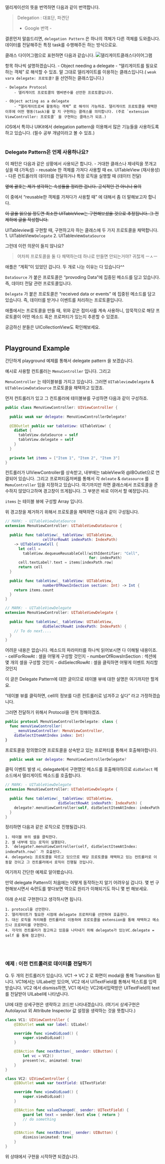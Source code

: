 

델리게이션의 뜻을 번역하면 다음과 같이 번역합니다.
> Delegation : 대표단, 파견단
> - Google 번역 -

결론먼저 말씀드리면, `delegation Pattern` 은 하나의 객체가 다른 객체를 도와줍니다. 데이터를 전달해주든 특정 task를 수행해주든 하는 방식으로요.

클래스 다이어그램으로 표현하면 다음과 같습니다.
![델리게이트클래스다이어그램](https://user-images.githubusercontent.com/65879950/129864912-f7829c54-2b66-4b5f-86e0-d3cc55126193.jpeg)



항목 하나씩 설명하겠습니다.
	- Object needing a delegate
		- “델리게이트를 필요로하는 객체” 로 해석할 수 있죠. 말 그대로 델리게이트를 이용하는 클래스입니다.( `weak vara delegate: 프로토콜?` 을 선언하는 클래스입니다.)

	- Delegate Protocol
		- 델리게이트 프로토콜의 멤버변수를 선언한 프로토콜입니다.

	- Object acting as a delegate
		- “델리게이트로써 활동하는 객체” 로 해석이 가능하죠. 델리게이트 프로토콜을 채택한 이후에 어떤 행동(task)를 할 지 구현하는 클래스를 의미합니다. (주로 `extension ViewController: 프로토콜` 을 구현하는 클래스가 되죠.)


iOS에서 특히나 UIKit에서 delegation pattern을 이용해서 많은 기능들을 사용하도록 하고 있습니다. (필수 공부 개념이라고 볼 수 있죠.)
<br/><br/>

### Delegate Pattern은 언제 사용하나요?

이 패턴은 다음과 같은 상황에서 사용되곤 합니다.
	- 거대한 클래스나 제네릭을 쪼개고 싶을 때 (가독성)
	- reusable 한 객체를 가져다 사용할 때  ex. UITableView (재사용성)
	- 다른 컨트롤러의 데이터를 전달하거나 특정 로직을 실행할 때 (데이터 전달)

~~옆에 괄호는 제가 생각하는 속성들을 정리한 겁니다. 공식적인 건 아니니 유의~~

이 중에서 “reusable한 객체를 가져다가 사용할 때” 에 대해서 좀 더 말해보고자 합니다.

~~이 글을 읽으실 정도면 최소한 UITableView는 구현해보셨을 것으로 추정됩니다. 그 전제하에 글을 작성합니다.~~

UITableview를 구현할 때, 구현하고자 하는 클래스에 두 가지 프로토콜을 채택합니다.
	1. UITableView`Delegate`
	2. UITableview`DataSource`

그런데 이런 의문이 들지 않나요?
> 어차피 프로토콜을 둘 다 채택하는데 하나로 만들면 안되는거야? 귀찮게 ㅡㅅㅡ

애플은 “계획”이 있었던 겁니다. 두 개로 나눈 이유는 다 있습니다^^

`DataSource` 가 붙은 프로토콜은 “provoding Data”에 집중된 메소드를 담고 있습니다. 즉, 데이터 전달 관련 프로토콜입니다.

`Delegate` 가 붙은 프로토콜은 “received data or events” 에 집중된 메소드를 담고 있습니다. 즉, 데이터를 받거나 이벤트를 처리하는 프로토콜입니다.

애플에서는 프로토콜을 만들 때, 위와 같은 접미사를 계속 사용하니, 암묵적으로 해당 프로토콜이 어떤 메소드 혹은 프로퍼티가 있는지 추론할 수 있겠죠.

궁금하신 분들은 UICollectionView도 확인해보세요.
<br/><br/>

## Playground Example

간단하게 playground 예제를 통해서 delegate pattern 을 보겠습니다.

예시로 사용할 컨트롤러는   `MenuController` 입니다. 그리고

 `MenuController` 는 테이블뷰를 가지고 있습니다. 그러면 `UITableviewDelegate` & `UITableviewDataSource` 프로토콜을 채택하고 있겠죠.

먼저 컨트롤러가 있고 그 컨트롤러에 테이블뷰를 구성하면 다음과 같이 구성하죠.
```swift
public class MenuViewController: UIViewController {
  
  public weak var delegate: MenuViewControllerDelegate?
  
  @IBOutlet public var tableView: UITableView! {
    didSet {
      tableView.dataSource = self
      tableView.delegate = self
    }
  }
  
  private let items = ["Item 1", "Item 2", "Item 3"]
}
```

컨트롤러가 UIViewController를 상속받고, 내부에는 tableView와 @IBOutlet으로 연결되어 있습니다. 그리고 프로퍼티옵저버를 통해서 각 `deleate` & `datasource` 를 `MemuController` 임을 지정하고 있습니다.
여기까지만 하면 클래스에서 프로토콜을 준수하지 않았다고하며 경고창이 뜨게됩니다.
그 부분은 바로 이어서 할 예정입니다.

`items` 는 테이블 뷰에 구성할 Array<String> 입니다. 

위 경고창을 제거하기 위해서 프로토콜을 채택하면 다음과 같이 구성됩니다.

```swift
// MARK: - UITableViewDataSource
extension MenuViewController: UITableViewDataSource {
  
  public func tableView(_ tableView: UITableView,
                 cellForRowAt indexPath: IndexPath)
    -> UITableViewCell {
      let cell =
        tableView.dequeueReusableCell(withIdentifier: "Cell",
                                      for: indexPath)
      cell.textLabel?.text = items[indexPath.row]
      return cell
  }
  
  public func tableView(_ tableView: UITableView,
                 numberOfRowsInSection section: Int) -> Int {
    return items.count
  }
}

// MARK: - UITableViewDelegate
extension MenuViewController: UITableViewDelegate {
  
  public func tableView(_ tableView: UITableView,
                 didSelectRowAt indexPath: IndexPath) {
    // To do next....
  }
}
```

어려운 내용은 없습니다. 메소드의 파라미터를 하나씩 읽어보시면 다 이해될 내용이죠.
	- cellForRowAt : 셀을 어떻게 구성할 것인지
	- numberOfRowsInSection : 섹션에 몇 개의 셀을 구성할 것인지
	- didSelectRowAt : 셀을 클릭하면 어떻게 이벤트 처리할 것인지

이 글은 Delegate Pattern에 대한 글이므로 테이블 뷰에 대한 설명은 여기까지만 할게요.

“테이블 뷰를 클릭하면, cell의 정보를 다른 컨트롤러로 넘겨주고 싶다” 라고 가정하겠습니다.

그러면 전달하기 위해서 Protocol을 먼저 정해야겠죠.
```swift
public protocol MenuViewControllerDelegate: class {
  func menuViewController(
    _ menuViewController: MenuViewController,
    didSelectItemAtIndex index: Int)
}
```

프로토콜을 정의했으면 프로토콜을 상속받고 있는 프로퍼티를 통해서 호출해야합니다.

```swift
  public weak var delegate: MenuViewControllerDelegate?
```


클릭 이벤트 발생 시, delegate에서 구현했던 메소드를 호출해야하므로 `didSelect` 메소드에서 델리게이트 메소드를 호출합니다.

```swift
// MARK: - UITableViewDelegate
extension MenuViewController: UITableViewDelegate {
  
  public func tableView(_ tableView: UITableView,
                        didSelectRowAt indexPath: IndexPath) {
    delegate?.menuViewController(self, didSelectItemAtIndex: indexPath.row)
  }
}
```

정리하면 다음과 같은 로직으로 진행될겁니다.

	1. 테이블 뷰의 셀을 클릭한다.
	2. 셀 내부에 있는 로직이 실행된다.
	3. `delegate?.menuViewController(self, didSelectItemAtIndex: indexPath.row)` 가 호출된다.
	4. delegate는 프로토콜을 따르고 있으므로 해당 프로토콜을 채택하고 있는 컨트롤러로 이동할 것이고 그 컨트롤러에서 로직이 진행될 것입니다.

여기까지 간단한 예제로 알아봤습니다.

만약 delegate Pattern이 처음에는 어떻게 동작하는지 알기 어려우실 겁니다. 몇 번 구현해보시면서 숙련도를 쌓다보면 역으로 원리가 이해되기도 하니 몇 번 해보세요.

아래 순서로 구현한다고 생각하시면 됩니다.

```
1. protocol을 선언한다.
2. 델리게이트가 필요한 시점에 delegate 프로퍼티를 선언하여 호출한다.
3. 대신 로직을 처리해줄 컨트롤러로 이동하여 프로토콜을 extension을 통해 채택하고 메소드나 프로퍼티를 구현한다.
4. 각각의 컨트롤러가 참고하고 있음을 나타내기 위해 delegate가 있는VC.delegate = self 를 통해 참고한다.
```
<br/><br/>

### 예제 : 이전 컨트롤러로 데이터를 전달하기

Q. 두 개의 컨트롤러가 있습니다. 
VC1 -> VC 2 로 화면이 modal을 통해 Transition 됩니다.
VC1에서는 UILabel만 있으며,
VC2 에서 UITextField를 통해서 텍스트를 입력받습니다.
VC2 에서 dismiss하면, VC1 에서는 VC2에서입력받은 UITextField의 text를 전달받아 UILabel에 나타냅니다.

UI에 대한 상세구현은 생략하고 코드만 나타내겠습니다.
(여기서 상세구현은 Autolayout 외 Attribute Inspector 값 설정을 생략하는 것을 뜻합니다.)
```swift
class VC1: UIViewController {
	@IBOutlet weak var label: UILabel!

	override func viewDidLoad() {
		super.viewDidLoad()
	}

	@IBAction func nextButton(_ sender: UIButton) {
		let vc = VC2() 
		present(vc, animated: true)
	}
}
```


```swift
class VC2: UIViewController {
	@IBOutlet weak var textField: UITextField!

	override func viewDidLoad() {
		super.viewDidLoad()
	}

	@IBAction func valueChanged(_ sender: UITextField) {
		guard let text = sender.text else { return }
		// do something
	}

	@IBAction func nextButton(_ sender: UIButton) { 
		dismiss(animated: true)
	}
}
```

위 상태에서 구현을 시작하면 되겠습니다.

